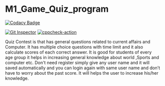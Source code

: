 # M1_Game_Quiz_program
[![Codacy Badge](https://app.codacy.com/project/badge/Grade/b533746e2c324a2bb710df5956ac098c)](https://www.codacy.com/gh/PraveenKumarT03/M1_Game_Quiz_program/dashboard?utm_source=github.com&amp;utm_medium=referral&amp;utm_content=PraveenKumarT03/M1_Game_Quiz_program&amp;utm_campaign=Badge_Grade)


[![Git Inspector](https://github.com/PraveenKumarT03/M1_Game_Quiz_program/actions/workflows/Git_inspector.yml/badge.svg)](https://github.com/PraveenKumarT03/M1_Game_Quiz_program/actions/workflows/Git_inspector.yml) [![cppcheck-action](https://github.com/PraveenKumarT03/M1_Game_Quiz_program/actions/workflows/cppcheck.yml/badge.svg)](https://github.com/PraveenKumarT03/M1_Game_Quiz_program/actions/workflows/cppcheck.yml)



Quiz Contest is that has general questions related to current affairs and Computer. It has multiple choice questions with time limit and it also calculate scores of each correct answer. It is good for students of every age group it helps in increasing general knowledge about world ,Sports and computer etc. Don't need register simply give any user name and it will saved automatically and you can login again with same user name and don’t have to worry about the past score. It will helps the user to increase his/her knowledge.
